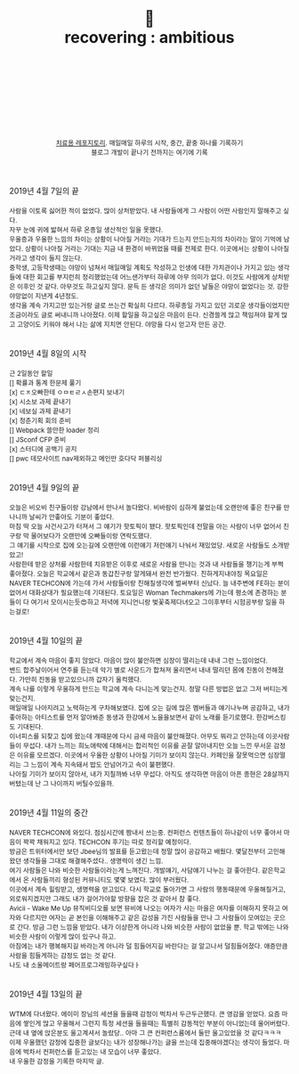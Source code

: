 <div align="center">
  <h1>
    <br/>
    <br/>
    🤞
    <br />
    recovering : ambitious
    <br />
    <br />
    <br />
    <br />
  </h1>
  <sup>
    <br />
    <br />
    <br />
    <a href="https://github.com/purelledhand/cure">치료용 레포지토리</a>. 매일매일 하루의 시작, 중간, 끝중 하나를 기록하기
    <br />
    블로그 개발이 끝나기 전까지는 여기에 기록
  </sup>
  <br />
  <br />
  <br />
  <br />
</div>
<div>
  2019년 4월 7일의 끝
  <br />
  <br />
  <sup>
    사람을 이토록 싫어한 적이 없었다. 많이 상처받았다. 내 사람들에게 그 사람이 어떤 사람인지 말해주고 싶다.<br />
    자꾸 눈에 귀에 밟혀서 하루 온종일 생산적인 일을 못했다.<br />
    우울증과 우울한 느낌의 차이는 상황이 나아질 거라는 기대가 드는지 안드는지의 차이라는 말이 기억에 남았다. 상황이 나아질 거라는 기대는 지금 내 환경이 바뀌었을 때를 전제로 한다. 이곳에서는 상황이 나아질 거라고 생각이 들지 않는다.<br />
    중학생, 고등학생때는 야망이 넘쳐서 매일매일 계획도 작성하고 인생에 대한 가치관이나 가지고 있는 생각들에 대한 회고를 부지런히 정리했었는데 어느샌가부터 하루에 아무 의미가 없다. 이것도 사람에게 상처받은 이후인 것 같다. 아무것도 하고싶지 않다. 문득 든 생각은 의미가 없던 날들은 야망이 없었다는 것. 강한 야망없이 지낸게 4년정도.<br />
    생각을 계속 가지고만 있는거랑 글로 쓰는건 확실히 다르다. 하루종일 가지고 있던 괴로운 생각들이었지만 조금이라도 글로 써내니까 나아졌다. 이제 할일을 하고싶은 마음이 든다. 신경쓸게 많고 책임져야 할게 많고 고양이도 키워야 해서 나는 삶에 지치면 안된다. 야망을 다시 얻고자 만든 공간.
  </sup>
</div>
<br />
<br />
<div>
  2019년 4월 8일의 시작
  <br />
  <br />
  <sup>
    근 2일동안 할일<br />
    [] 확률과 통계 한문제 풀기<br />
    [x] ㄷㅈ오빠한테 ㅇㅁㅌㄹㅅ손편지 보내기<br />
    [x] 시소보 과제 끝내기<br />
    [x] 네보실 과제 끝내기<br />
    [x] 청춘기획 회의 준비<br />
    [] Webpack 쓸만한 loader 정리<br />
    [] JSconf CFP 준비<br />
    [x] 스터디에 공백기 공지<br />
    [] pwc 데모사이트 nav제외하고 메인만 호다닥 퍼블리싱<br />
  </sup>
</div>
<br />
<br />
<div>
  2019년 4월 9일의 끝
  <br />
  <br />
  <sup>
    오늘은 비오비 친구들이랑 강남에서 만나서 놀다왔다. 비바람이 심하게 불었는데 오랜만에 좋은 친구를 만나니까 날씨가 안좋아도 기분이 좋았다.<br />
    마침 딱 오늘 사건사고가 터져서 그 얘기가 핫토픽이 됐다. 핫토픽인데 전말을 아는 사람이 너무 없어서 친구랑 막 물어보다가 오랜만에 오빠들이랑 연락도했다.<br />
    그 얘기를 시작으로 집에 오는길에 오랜만에 이런얘기 저런얘기 나눠서 재밌었당. 새로운 사람들도 소개받았고!<br />
    사람한테 받은 상처를 사람한테 치유받은 이후로 새로운 사람을 만나는 것과 내 사람들을 챙기는게 부쩍 좋아졌다. 오늘은 학교에서 같은과 동갑친구랑 알게돼서 완전 반가웠다. 친하게지내야징 
    목요일은 NAVER TECHCON에 가는데 가서 사람들이랑 친해질생각에 벌써부터 신났다. 늘 내주변에 FE하는 분이 없어서 대화상대가 필요했는데 기대된다. 토요일은 Woman Techmakers에 가는데 평소에 존경하는 분들이 다 여기서 모이시는듯😍하고 저녁에 지니언니랑 벚꽃축제다녀오고 그이후부터 시험공부랑 일을 하는걸로!<br />
  </sup>
</div>
<br />
<br />
<div>
  2019년 4월 10일의 끝
  <br />
  <br />
  <sup>
    학교에서 계속 마음이 좋지 않았다. 마음이 많이 불안하면 심장이 떨리는데 내내 그런 느낌이었다.<br />
    밴드 합주날이어서 연주를 듣는데 악기 별로 사운드가 합쳐져 울리면서 내내 떨리던 몸에 진동이 전해졌다. 가만히 진동을 받고있으니까 갑자기 울컥했다.<br />
    계속 나를 이렇게 우울하게 만드는 학교에 계속 다니는게 맞는건지. 정말 다른 방법은 없고 그저 버티는게 맞는건지.<br />
    매일매일 나아지려고 노력하는게 구차해보였다. 집에 오는 길에 많은 멤버들과 얘기나누며 공감하고, 내가 좋아하는 아티스트를 먼저 알아봐준 동생과 한강에서 노을을보면서 같이 노래를 듣기로했다. 한강버스킹도 기대된다.<br />
    이너피스를 되찾고 집에 왔는데 걔때문에 다시 금새 마음이 불안해졌다. 아무도 뭐라고 안하는데 이곳사람들이 무섭다. 내가 느끼는 희노애락에 대해서는 합리적인 이유를 곧잘 알아내지만 오늘 느낀 무서운 감정은 이유를 모르겠다. 이곳에서 우울한 상황이 나아질 기미가 보이지 않는다. 카페인을 잘못먹으면 심장떨리는 그 느낌이 계속 지속돼서 밥도 안넘어가고 속이 불편했다.<br />
    나아질 기미가 보이지 않아서, 내가 지칠까봐 너무 무섭다. 아직도 생각하면 마음이 아픈 종현은 28살까지 버텼는데 난 그 나이까지 버틸수있을까.<br />
  </sup>
</div>
<br />
<br />
<div>
  2019년 4월 11일의 중간
  <br />
  <br />
  <sup>
    NAVER TECHCON에 와있다. 점심시간에 짬내서 쓰는중. 컨퍼런스 컨텐츠들이 하나같이 너무 좋아서 마음이 꽉꽉 채워지고 있다. TECHCON 후기는 따로 정리할 예정이다. <br />
    방금은 트위터에서만 보던 Jbee님의 발표를 듣고왔는데 정말 많이 공감하고 배웠다. 몇달전부터 고민해왔던 생각들을 그대로 해결해주셨다.. 생명력이 생긴 느낌.<br />
    여기 사람들은 나와 비슷한 사람들이라는게 느껴진다. 개발얘기, 사담얘기 나누는 걸 좋아한다. 같은학교에서 온 사람들끼리 형성된 커뮤니티도 몇몇 보였다. 많이 부러웠다.<br />
    이곳에서 계속 힐링받고, 생명력을 얻고있다. 다시 학교로 돌아가면 그 사람의 행동때문에 우울해질거고, 외로워지겠지만 그래도 내가 걸어가야할 방향을 잡은 것 같아서 참 좋다.<br />
    Avicii - Wake Me Up 뮤직비디오를 보면 뮤비에 나오는 여자가 사는 마을은 여자를 이해하지 못하고 여자와 다르지만 여자는 곧 본인을 이해해주고 같은 감성을 가진 사람들을 만나 그 사람들이 모여있는 곳으로 간다. 방금 그런 느낌을 받았다. 내가 이상한게 아니라 나와 비슷한 사람이 없었을 뿐. 학교 밖에는 나와 비슷한 사람이 이렇게 많이 있구나 하고.<br />
    아침에는 내가 행복해지길 바라는게 아니라 덜 힘들어지길 바란다는 걸 알고나서 덜힘들어졌다. 애증만큼 사람을 힘들게하는 감정도 없는 것 같다.<br />
    나도 내 소울메이트랑 페어프로그래밍하구싶다ㅏ<br />
  </sup>
</div>
<br />
<br />
<div>
  2019년 4월 13일의 끝
  <br />
  <br />
  <sup>
    WTM에 다녀왔다. 에이미 장님의 세션을 들을때 감정이 벅차서 두근두근했다. 큰 영감을 얻었다. 요즘 마음에 쌓인게 많고 우울해서 그런지 특정 세션을 들을때는 특별히 감동적인 부분이 아니었는데 울어버렸다. 근데 내 옆에 앉은분도 울고계셔서 놀랐당.. 아마 그 큰 컨퍼런스룸에서 둘만 울고있었을 것 같다ㅋㅋㅋ<br />
    이제 우울했던 감정에 집중한 글보다는 내가 성장해나가는 글을 쓰는데 집중해야겠다는 생각이 들었다. 마음에 벅차서 컨퍼런스를 듣고있는 내 모습이 너무 좋았다.<br />
    내 우울한 감정을 기록한 마지막 글.<br />
  </sup>
</div>
